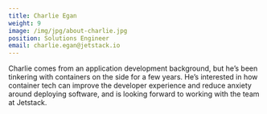 ```yaml
---
title: Charlie Egan
weight: 9
image: /img/jpg/about-charlie.jpg
position: Solutions Engineer
email: charlie.egan@jetstack.io
---
```


Charlie comes from an application development background, but he’s been tinkering with containers on the side for a few years. He’s interested in how container tech can improve the developer experience and reduce anxiety around deploying software, and is looking forward to working with the team at Jetstack.

